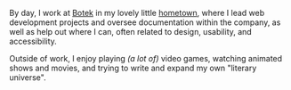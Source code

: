 By day, I work at [Botek](https://www.botek.se) in my lovely little [hometown](https://ulricehamn.se/kontakt/english/), where I lead web development projects and oversee documentation within the company, as well as help out where I can, often related to design, usability, and accessibility.

Outside of work, I enjoy playing <i>(a lot of)</i> video games, watching animated shows and movies, and trying to write and expand my own "literary universe".
